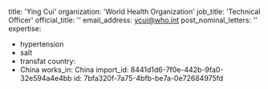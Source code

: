 title: 'Ying Cui'
organization: 'World Health Organization'
job_title: 'Technical Officer'
official_title: ''
email_address: ycui@who.int
post_nominal_letters: ''
expertise:
  - hypertension
  - salt
  - transfat
country:
  - China
works_in: China
import_id: 8441d1d6-7f0e-442b-9fa0-32e594a4e4bb
id: 7bfa320f-7a75-4bfb-be7a-0e72684975fd

